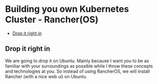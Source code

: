 # Building you own Kubernetes Cluster - Rancher(OS) <!-- omit in toc -->

- [Drop it right in](#drop-it-right-in)

## Drop it right in

We are going to drop it on Ubuntu. Mainly because I want you to be as familiar with your surroundings as possible while I throw these concepts and technologies at you. So instead of using RancherOS, we will install Rancher (with a nice web ui) on Ubuntu.
